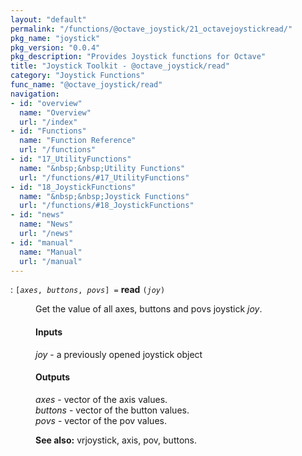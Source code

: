 ```yaml
---
layout: "default"
permalink: "/functions/@octave_joystick/21_octavejoystickread/"
pkg_name: "joystick"
pkg_version: "0.0.4"
pkg_description: "Provides Joystick functions for Octave"
title: "Joystick Toolkit - @octave_joystick/read"
category: "Joystick Functions"
func_name: "@octave_joystick/read"
navigation:
- id: "overview"
  name: "Overview"
  url: "/index"
- id: "Functions"
  name: "Function Reference"
  url: "/functions"
- id: "17_UtilityFunctions"
  name: "&nbsp;&nbsp;Utility Functions"
  url: "/functions/#17_UtilityFunctions"
- id: "18_JoystickFunctions"
  name: "&nbsp;&nbsp;Joystick Functions"
  url: "/functions/#18_JoystickFunctions"
- id: "news"
  name: "News"
  url: "/news"
- id: "manual"
  name: "Manual"
  url: "/manual"
---
```

<dl class="first-deftypefn def-block">
<dt class="deftypefn def-line" id="index-read"><span class="category-def">: </span><span><code class="def-type">[<var class="var">axes</var>, <var class="var">buttons</var>, <var class="var">povs</var>] =</code> <strong class="def-name">read</strong> <code class="def-code-arguments">(<var class="var">joy</var>)</code><a class="copiable-link" href="#index-read"></a></span></dt>
<dd><p>Get the value of all axes, buttons and povs joystick <var class="var">joy</var>.
</p>
<h4 class="subsubheading" id="Inputs"><span>Inputs<a class="copiable-link" href="#Inputs"></a></span></h4>
<p><var class="var">joy</var> - a previously opened joystick object<br>
</p>
<h4 class="subsubheading" id="Outputs"><span>Outputs<a class="copiable-link" href="#Outputs"></a></span></h4>
<p><var class="var">axes</var> - vector of the axis values.<br>
 <var class="var">buttons</var> - vector of the button values.<br>
 <var class="var">povs</var> - vector of the pov values.<br>
</p>

<p><strong class="strong">See also:</strong> vrjoystick, axis, pov, buttons.
 </p></dd></dl>